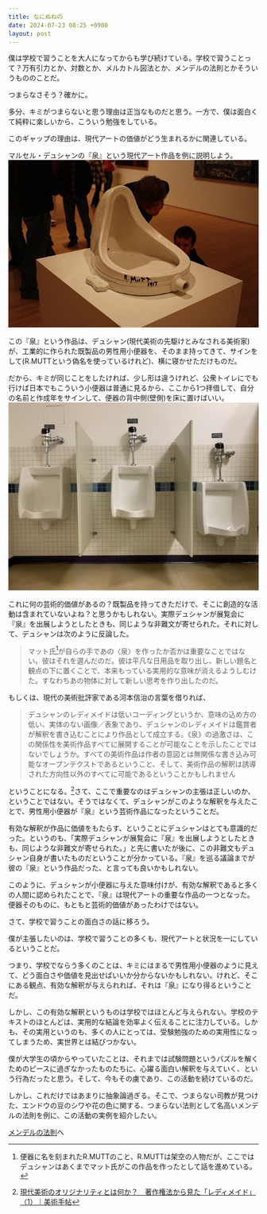 ```yaml
---
title: なにぬねの
date: 2024-07-23 08:25 +0900
layout: post
---
```

僕は学校で習うことを大人になってからも学び続けている。学校で習うことって？万有引力とか、対数とか、メルカトル図法とか、メンデルの法則とかそういうもののことだ。

つまらなさそう？確かに。

多分、キミがつまらないと思う理由は正当なものだと思う。一方で、僕は面白くて純粋に楽しいから、こういう勉強をしている。

このギャップの理由は、現代アートの価値がどう生まれるかに関連している。

マルセル・デュシャンの『泉』という現代アート作品を例に説明しよう。
![Marchel Duchamp fountain sculpture, SFMOMA (3700182764)](../assets/images/Marchel%20Duchamp%20fountain%20sculpture,%20SFMOMA%20(3700182764).png)


この『泉』という作品は、デュシャン(現代美術の先駆けとみなされる美術家)が、工業的に作られた既製品の男性用小便器を、そのまま持ってきて、サインをして(R.MUTTという偽名を使っているけれど)、横に寝かせただけものだ。

だから、キミが同じことをしたければ、少し形は違うけれど、公衆トイレにでも行けば日本でもこういう小便器は普通に見るから、ここから1つ拝借して、自分の名前と作成年をサインして、便器の背中側(壁側)を床に置けばいい。
![Mens Room Urinals](../assets/images/Mens%20Room%20Urinals.png)

これに何の芸術的価値があるの？既製品を持ってきただけで、そこに創造的な活動は含まれていないよね？と思うかもしれない。実際デュシャンが展覧会に『泉』を出展しようとしたときも、同じような非難文が寄せられた。それに対して、デュシャンは次のように反論した。

> マット氏[^2]が自らの手であの〈泉〉を作ったか否かは重要なことではない。彼はそれを選んだのだ。彼は平凡な日用品を取り出し、新しい題名と観点の下に置くことで、本来もっている実用的な意味が消えるようしむけた。すなわちあの物体に対して新しい思考を作り出したのだ。

もしくは、現代の美術批評家である河本信治の言葉を借りれば、

> デュシャンのレディメイドは低いコーディングというか、意味の込め方の低い、実体のない画像／表象であり、デュシャンのレディメイドは鑑賞者が解釈を書き込むことにより作品として成立する。《泉》の過激さは、この関係性を美術作品すべてに展開することが可能なことを示したことではないでしょうか。すべての美術作品は作者の意図とは無関係な書き込み可能なオープンテクストであるということ、そして、美術作品の解釈は誘導された方向性以外のすべてに可能であるということかもしれません

ということになる。[^1]さて、ここで重要なのはデュシャンの主張は正しいのか、ということではない。そうではなくて、デュシャンがこのような解釈を与えたことで、男性用小便器が『泉』という芸術作品になったということだ。

有効な解釈が作品に価値をもたらす、ということにデュシャンはとても意識的だった。というのも、「実際デュシャンが展覧会に『泉』を出展しようとしたときも、同じような非難文が寄せられた。」と先に書いたが後に、この非難文もデュシャン自身が書いたものだということが分かっている。『泉』を巡る議論までが彼の『泉』という作品だった、と言っても良いかもしれない。

このように、デュシャンが小便器に与えた意味付けが、有効な解釈であると多くの人間に認められたことで、『泉』は現代アートの重要な作品の一つとなった。便器そのものに、もともと芸術的価値があったわけではない。

さて、学校で習うことの面白さの話に移ろう。

僕が主張したいのは、学校で習うことの多くも、現代アートと状況を一にしているということだ。

つまり、学校でならう多くのことは、キミにはまるで男性用小便器のように見えて、どう面白さや価値を見出せばいいか分からないかもしれない。けれど、そこにある観点、有効な解釈が与えられれば、それは『泉』になり得るということだ。

しかし、この有効な解釈というものは学校ではほとんど与えられない。学校のテキストのほとんどは、実用的な結論を効率よく伝えることに注力している。しかも、その実用というのも、多くの人にとっては、受験勉強のための実用性になってしまうため、実世界とは結びつかない。

僕が大学生の頃からやっていたことは、それまでは試験問題というパズルを解くためのピースに過ぎなかったものたちに、心躍る面白い解釈を与えていく、という行為だったと思う。そして、今もその虜であり、この活動を続けているのだ。

しかし、これだけではあまりに抽象論過ぎる。そこで、つまらない司教が見つけた、エンドウの豆のシワや花の色に関する、つまらない法則として名高いメンデルの法則を例に、この活動の実例を紹介したい。

[メンデルの法則](ja/メンデルの法則.md)へ



[^1]: [現代美術のオリジナリティとは何か？　著作権法から見た「レディメイド」（1）｜美術手帖](https://bijutsutecho.com/magazine/series/s22/20046)
[^2]: 便器に名を刻まれたR.MUTTのこと、R.MUTTは架空の人物だが、ここではデュシャンはあくまでマット氏がこの作品を作ったとして話を進めている。
